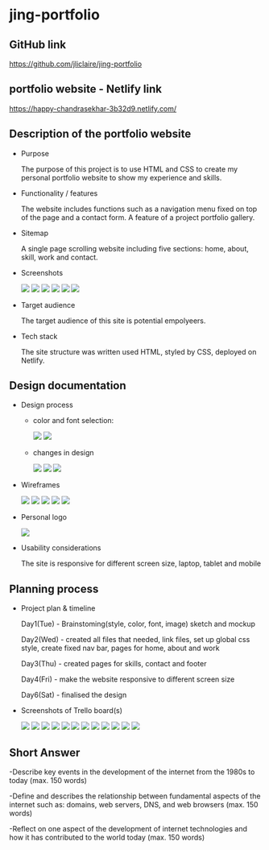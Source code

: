 # jing-portfolio

## GitHub link 
  https://github.com/jliclaire/jing-portfolio

## portfolio website - Netlify link
  https://happy-chandrasekhar-3b32d9.netlify.com/

## Description of the portfolio website
  * Purpose

    The purpose of this project is to use HTML and CSS to create my personal portfolio website to show my experience and skills.

  * Functionality / features

    The website includes functions such as a navigation menu fixed on top of the page and a contact form. A feature of a project portfolio gallery.

  * Sitemap

    A single page scrolling website including five sections: home, about, skill, work and contact.

  * Screenshots

    <img src="./docs/home.JPG">
    <img src="./docs/about.JPG">
    <img src="./docs/skills.JPG">
    <img src="./docs/work-1.JPG">
    <img src="./docs/work-2.JPG">
    <img src="./docs/contact.JPG">

  * Target audience

    The target audience of this site is potential empolyeers.

  * Tech stack 
  
    The site structure was written used HTML, styled by CSS, deployed on Netlify.

## Design documentation
  * Design process

    * color and font selection: 

      <img src="./docs/color-font.JPG">
      <img src="./docs/color-scheme.jpg">

    * changes in design

      <img src="./docs/design-changes-logo.JPG">
      <img src="./docs/design-changes-mobile.JPG">
      <img src="./docs/design-changes-laptop.JPG">

  * Wireframes

    <img src="./docs/wireframe-home-page.JPG">
    <img src="./docs/wireframe-about-page.JPG">
    <img src="./docs/wireframe-skill-page.JPG">
    <img src="./docs/wireframe-work-page.JPG">
    <img src="./docs/wireframe-contact-page.JPG">

  * Personal logo

    <img src="./docs/logo.JPG">

  * Usability considerations

    The site is responsive for different screen size, laptop, tablet and mobile

## Planning process

  * Project plan & timeline

      Day1(Tue) - Brainstoming(style, color, font, image) sketch and mockup

      Day2(Wed) - created all files that needed, link files, set up global css style, create fixed nav bar, pages for home, about and work

      Day3(Thu) - created pages for skills, contact and footer

      Day4(Fri) - make the website responsive to different screen size

      Day6(Sat) - finalised the design

  * Screenshots of Trello board(s)
  
      <img src="./docs/trello-day1.JPG">
      <img src="./docs/trello-day1-s-movement.JPG">
      <img src="./docs/trello-day1-movement.JPG">
      <img src="./docs/trello-day2.JPG">
      <img src="./docs/trello-day2-movement.JPG">
      <img src="./docs/trello-day3.JPG">
      <img src="./docs/trello-day3-movement.JPG">
      <img src="./docs/trello-day4.JPG">
      <img src="./docs/trello-day4-movement.JPG">
      <img src="./docs/trello-day5.JPG">
      <img src="./docs/trello-day5-movement.JPG">
      <img src="./docs/trello-day5-f-movement.JPG">

## Short Answer
-Describe key events in the development of the internet from the 1980s to today (max. 150 words)

-Define and describes the relationship between fundamental aspects of the internet such as: domains, web servers, DNS, and web browsers (max. 150 words)

-Reflect on one aspect of the development of internet technologies and how it has contributed to the world today (max. 150 words)